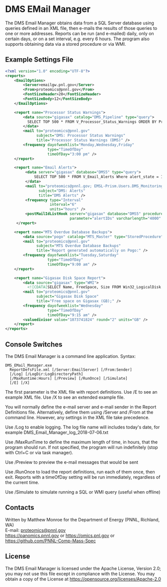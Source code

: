 # DMS EMail Manager

The DMS Email Manager obtains data from a SQL Server database using queries
defined in an XML file, then e-mails the results of those queries to
one or more addresses.  Reports can be run (and e-mailed) daily, only
on certain days, or on a set interval, e.g. every 6 hours. The program 
also supports obtaining data via a stored procedure or via WMI.

## Example Settings File

```xml
<?xml version="1.0" encoding="UTF-8"?>
<reports>
    <EmailOptions>
        <Server>emailgw.pnl.gov</Server>
        <From>proteomics@pnnl.gov</From>
        <FontSizeHeader>20</FontSizeHeader>
        <FontSizeBody>12</FontSizeBody>
    </EmailOptions>

    <report name="Processor Status Warnings">
        <data source="gigasax" catalog="DMS_Pipeline" type="query">
          SELECT TOP 500 * FROM V_Processor_Status_Warnings ORDER BY Processor_name
        </data>
        <mail to="proteomics@pnnl.gov"
              subject="DMS: Processor Status Warnings"
              title="Processor Status Warnings (DMS)" />
        <frequency dayofweeklist="Monday,Wednesday,Friday"
                   type="TimeOfDay"
                   timeOfDay="3:00 pm" />
    </report>

    <report name="Email Alerts">
         <data server="gigasax" database="DMS5" type="query">
             SELECT TOP 500 * FROM V_Email_Alerts Where alert_state = 1
         </data>
         <mail to="proteomics@pnnl.gov; EMSL-Prism.Users.DMS_Monitoring_Admins@pnnl.gov"
               subject="DMS: Alerts"
               title="DMS Alerts" />
         <frequency type="Interval"
                    interval="6"
                    units="hours" />
         <postMailIdListHook server="gigasax" database="DMS5" procedure="AckEmailAlerts"
                             parameter="alertIDs" varcharlength="4000" />
     </report>

    <report name="MTS Overdue Database Backups">
        <data source="pogo" catalog="MTS_Master" type="StoredProcedure">GetOverdueDatabaseBackups</data>
        <mail to="proteomics@pnnl.gov"
              subject="MTS Overdue Database Backups"
              title="Report generated automatically on Pogo:" />
        <frequency dayofweeklist="Tuesday,Saturday"
                   type="TimeOfDay"
                   timeOfDay="9:00 am" />
    </report>

    <report name="Gigasax Disk Space Report">
        <data source="gigasax" type="WMI">
          <![CDATA[SELECT Name, FreeSpace, Size FROM Win32_LogicalDisk WHERE DriveType=3]]></data>
        <mail to="proteomics@pnnl.gov"
              subject="Gigasax Disk Space"
              title="Free space on Gigasax (GB);" />
        <frequency dayofweeklist="Wednesday"
                   type="TimeOfDay"
                   timeOfDay="9:15 am" />
        <valuedivisor value="1073741824" round="2" units="GB" />
    </report>
</reports>
```

## Console Switches

The DMS Email Manager is a command line application.  Syntax:

```
DMS_EMail_Manager.exe
  ReportDefsFile.xml [/Server:EmailServer] [/From:Sender]
  [/Log] [/LogDir:LogDirectoryPath]
  [/MaxRuntime:Hours] [/Preview] [/RunOnce] [/Simulate]
  [/E] [/X]
```

The first parameter is the XML file with report definitions.
Use /E to see an example XML file.
Use /X to see an extended example file.

You will normally define the e-mail server and e-mail sender in the Report Definitions file.
Alternatively, define them using /Server and /From at the command line.
However, any settings in the XML file take precedence.

Use /Log to enable logging.  The log file name will includes today's date, 
for example DMS_Email_Manager_log_2018-07-06.txt

Use /MaxRunTime to define the maximum length of time, in hours, that the program should run.
If not specified, the program will run indefinitely (stop with Ctrl+C or via task manager).

Use /Preview to preview the e-mail messages that would be sent

Use /RunOnce to load the report definitions, run each of them once, then exit.
Reports with a timeOfDay setting will be run immediately, regardless of the current time.

Use /Simulate to simulate running a SQL or WMI query (useful when offline)

## Contacts

Written by Matthew Monroe for the Department of Energy (PNNL, Richland, WA) \
E-mail: proteomics@pnnl.gov\
         https://panomics.pnnl.gov or https://omics.pnl.gov or https://github.com/PNNL-Comp-Mass-Spec

## License

The DMS Email Manager is licensed under the Apache License, Version 2.0; you may not use
this file except in compliance with the License.  You may obtain a copy of the License at
https://opensource.org/licenses/Apache-2.0
